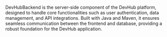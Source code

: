DevHubBackend is the server-side component of the DevHub platform, designed to handle core functionalities such as user authentication, data management, and API integrations. Built with Java and Maven, it ensures seamless communication between the frontend and database, providing a robust foundation for the DevHub application.

